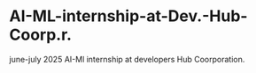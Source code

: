 # AI-ML-internship-at-Dev.-Hub-Coorp.r.
june-july 2025 AI-Ml internship at developers Hub Coorporation. 
